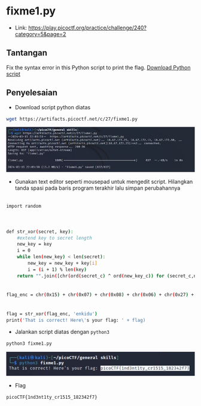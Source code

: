# fixme1.py
- Link: https://play.picoctf.org/practice/challenge/240?category=5&page=2

## Tantangan
Fix the syntax error in this Python script to print the flag.
[Download Python script](https://artifacts.picoctf.net/c/27/fixme1.py)

## Penyelesaian
- Download script python diatas
```sh
wget https://artifacts.picoctf.net/c/27/fixme1.py
```

![alt text](https://github.com/rahardian-dwi-saputra/picoCTF-writeup/blob/main/General%20Skills/fixme1.py/assets/fixme%201.JPG)

- Gunakan text editor seperti mousepad untuk mengedit script. Hilangkan tanda spasi pada baris program terakhir lalu simpan perubahannya
```sh

import random



def str_xor(secret, key):
    #extend key to secret length
    new_key = key
    i = 0
    while len(new_key) < len(secret):
        new_key = new_key + key[i]
        i = (i + 1) % len(key)        
    return "".join([chr(ord(secret_c) ^ ord(new_key_c)) for (secret_c,new_key_c) in zip(secret,new_key)])


flag_enc = chr(0x15) + chr(0x07) + chr(0x08) + chr(0x06) + chr(0x27) + chr(0x21) + chr(0x23) + chr(0x15) + chr(0x5a) + chr(0x07) + chr(0x00) + chr(0x46) + chr(0x0b) + chr(0x1a) + chr(0x5a) + chr(0x1d) + chr(0x1d) + chr(0x2a) + chr(0x06) + chr(0x1c) + chr(0x5a) + chr(0x5c) + chr(0x55) + chr(0x40) + chr(0x3a) + chr(0x5f) + chr(0x53) + chr(0x5b) + chr(0x57) + chr(0x41) + chr(0x57) + chr(0x08) + chr(0x5c) + chr(0x14)

  
flag = str_xor(flag_enc, 'enkidu')
print('That is correct! Here\'s your flag: ' + flag)
```
- Jalankan script diatas dengan `python3`
```sh
python3 fixme1.py
```

![alt text](https://github.com/rahardian-dwi-saputra/picoCTF-writeup/blob/main/General%20Skills/fixme1.py/assets/fixme%202.JPG)

- Flag
```sh
picoCTF{1nd3nt1ty_cr1515_182342f7}
```